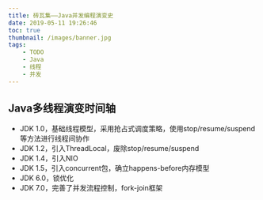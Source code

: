 ```yaml
---
title: 砖瓦集——Java并发编程演变史
date: 2019-05-11 19:26:46
toc: true
thumbnail: /images/banner.jpg
tags:
    - TODO
    - Java
    - 线程
    - 并发
---
```



## Java多线程演变时间轴
- JDK 1.0，基础线程模型，采用抢占式调度策略，使用stop/resume/suspend等方法进行线程间协作
- JDK 1.2，引入ThreadLocal，废除stop/resume/suspend
- JDK 1.4，引入NIO
- JDK 1.5，引入concurrent包，确立happens-before内存模型
- JDK 6.0，锁优化
- JDK 7.0，完善了并发流程控制，fork-join框架
